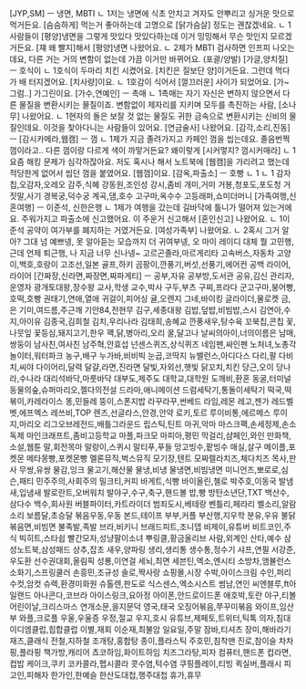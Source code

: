 [JYP,SM] ㅡ 냉면, MBTI
	ㄴ 1저는 냉면에 식초 안치고 겨자도 안뿌리고 싱거운 맛으로 먹거든요. [슴슴하게] 먹는거 좋아하는데 고명으로 [닭가슴살] 정도는 괜찮겠네요.
	ㄴ 1사람들이 [평양]냉면을 그렇게 맛있다 맛있다하는데 이거 밍밍해서 무슨 맛인지 모르겠거든요. [쟤 왜 빨지]해서 [평양]냉면 나왔어요.
	ㄴ 2제가 MBTI 검사하면 인프피 나오는데요, 다른 거는 거의 변함이 없는데 가끔 이거만 바뀌어요. (포괄/양발)
[가글,양치질] ㅡ 호식이
	ㄴ 1호식이 두마리 치킨 시켰어요. [치킨은 질보단 양]이거든요. 그런데 먹다가 배 터지겠어요. [치사량]이요.
	ㄴ 1호감이 식어서 [껄끄러운] 사이가 되었어요. [가~ 그럼..] 가그린이요.
[가수,연예인] ㅡ 촉매
	ㄴ 1촉매는 자기 자신은 변하지 않으면서 다른 물질을 변환시키는 물질이죠. 변함없이 제자리를 지키며 모두를 촉진하는 사람, [소나무] 나왔어요.
	ㄴ 1현자의 돌은 보잘 것 없는 물질도 귀한 금속으로 변환시키는 신비의 물질인데요. 이것을 찾아다니는 사람들이 있어요. [연금술사] 나왔어요.
[감각,소리,진동] ㅡ 
[감시카메라,웹캠] ㅡ 껌
	ㄴ 1제가 지금 졸려가지고 카페인 껌을 씹는데요. 졸음번쩍껌이라고.. 다른 껌이랑 다르게 색이 까맣거든요? 왜이렇게 [시커멓지? 껌시커매라]
	ㄴ 1요즘 해킹 문제가 심각하잖아요. 저도 혹시나 해서 노트북에 [웹캠]을 가리려고 했는데 적당한게 없어서 씹던 껌을 붙였어요. [웹껌]이요.
[감옥,파출소] ㅡ 호빵
	ㄴ 1
	ㄴ 1
감자칩,오감자,오레오
감주,식혜
강동원,조인성
강시,좀비
개미,거미
거봉,청포도,포도청
거짓말,사기
경복궁,덕수궁
계곡,댐,호수
고구마,옥수수
고등래퍼,쇼미더머니
[가족여행,신혼여행] ㅡ 이준석, 신한은행
	ㄴ 1제가 여행을 갔는데 길바닥에 틀니가 떨어져 있는거에요. 주워가지고 파출소에 신고했어요. 이 주운거 신고해서 [혼인신고] 나왔어요.
	ㄴ 1이준석 공약이 여가부를 폐지하는 거였거든요. [여성가족부] 나왔어요.
	ㄴ 2혹시 그거 알아? 그대 넘 예쁘넹, 못 알아듣는 모습까지 더 귀여부넹, 오 마이 레이디 대체 뭘 고민행, 근데 언제 퇴근행, 나 지금 너무 신나넹~
고르곤졸라,마르게리타
고속버스,자동차
고양이,백호,호랑이
고조선,일본
골프,하키
곰팡이,깐풍기,버섯,선풍기,에어컨
공백 라이어,라이어
[간짜장,신라면,짜장면,짜파게티] ㅡ 
공부,자유
공부방,도서관
공유,김신
관리자,운영자
광개토대왕,장수왕
교사,학생
교수,박사
구두,부츠
구찌,프라다
군고구마,붕어빵,호떡,호빵
권태기,연애,열애
귀걸이,피어싱
귤,오렌지
그네,바이킹
글라이더,물로켓
금,은
기미,여드름,주근깨
기안84,전현무
김구,세종대왕
김밥,덮밥,비빔밥,스시
김연아,수지,아이유
김종국,김희철
김치,우리나라
김태희,송혜교
깐풍새우,탕수육
꼬북칩,콘칩
꽃,나뭇잎
꽃등심,돼지고기,한우
꽥,닭,병아리,오리
꿀,달고나
날씨의아이,너의이름은
남매,쌍둥이
남사친,여사친
남주혁,안효섭
넌센스퀴즈,상식퀴즈
네임펜,싸인펜
노처녀,노총각
놀이터,워터파크
농구,배구
누가바,비비빅
눈곱,코딱지
뉴밸런스,아디다스
다리,팔
다비치,씨야
다이어리,달력
달걀,라면,진라면
달빛,자외선,햇빛
닭꼬치,치킨
당근,오이
당나라,수나라
대리석바닥,마룻바닥
대부도,제주도
대학교,대학원
도깨비,환혼
동굴,터미널
동물의숲,슈퍼마리오,젤다의전설
드라마,애니메이션
드럼세탁기,통돌이세탁기
떡국,떡볶이,카레라이스
똥,민들레
뚱이,스폰지밥
라꾸라꾸,썬베드
라임,레몬
레고,젠가
레드벨벳,에프엑스
레쓰비,TOP
렌즈,선글라스,안경,안약
로키,토르
루이비통,에르메스
루이지,마리오
리그오브레전드,배틀그라운드
립스틱,틴트
마귀,악마
마스크팩,손세정제,손소독제
마인크래프트,좀비고등학교
마플,파크모
마피아,평민
막걸리,샴페인,와인
만화책,소설,웹툰
말,회전목마
말랑이,스퀴시
말티푸,푸들
망고빙수,팥빙수
매실,살구
메이플,포켓몬
메타몽빵,포켓몬빵
멜론뮤직,벅스뮤직
모기장,텐트
모짜렐라치즈,체다치즈
목사,판사
무쌍,유쌍
물감,잉크
물고기,해산물
물냉,비냉
물냉면,비빔냉면
미니언즈,뽀로로,심슨,패티
민주주의,사회주의
밀크티,커피
바게트,식빵
바이올린,첼로
박주호,이동국
발냄새,입냄새
발로란트,오버워치
발야구,수구,축구,핸드볼
밥,빵
방탄소년단,TXT
백산수,삼다수
백수,회사원
버블파이터,카트라이더
범죄도시,베테랑
벤틀리,페라리
벨소리,알람소리
보름달,초승달
볶음우동,우동
본드,테이프
부부,커플
부산행,지우학
분유,우유
불닭볶음면,비빔면
불족발,족발
브라,비키니
브래드피트,조니뎁
비제이,유튜버
비트코인,주식
빅히트,스타쉽
빨간모자,성냥팔이소녀
뿌링클,황금올리브
사람,외계인
산타,예수
삼성노트북,삼성패드
상추,잡초
새우,양파링
생리,생리통
생수통,정수기
샤프,연필
서강준,우도환
선수권대회,올림픽
성룡,이연걸
세뇌,최면
세븐틴,엑소,엔시티
소방차,앰뷸런스
소화기,스프링쿨러
손흥민,조규성
솔로,짝사랑
쇼핑몰,시장
수박,아이스크림
수인,퍼리
수컷,암컷
슈렉,환경미화원
슈톨렌,판도로
식스센스,엑소시스트
썸남,연인
씨엔블루,ft아일랜드
아나콘다,코브라
아이스링크,요아정
아이폰,안드로이드폰
애호박,토란
야구,티볼
어린이날,크리스마스
연개소문,을지문덕
영국,태국
오징어볶음,쭈꾸미볶음
와이프,임산부
와플,크로플
우울,우울증
우정,절교
우지,호시
유튜브,제페토,트위터,틱톡
의자,침대
이디엠클럽,힙합클럽
이별,재회
이순재,최불암
일요일,주말
잠바,티셔츠
장미,해바라기
재즈,클래식
전철,지하철
조개탕,홍합탕
종이,플라스틱
주호민,침착맨
진로,참이슬
차차핑,플라핑
책가방,캐리어
쵸코하임,화이트하임
치즈그라탕,피자
컴퓨터,핸드폰
컵라면,컵밥
케이크,쿠키
코카콜라,펩시콜라
콧수염,턱수염
쿠핑플레이,티빙
퀵실버,플래시
피고인,피해자
한가인,한예슬
한산도대첩,행주대첩
휴가,휴무